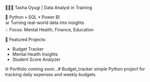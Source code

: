 👩🏾‍💻 Tasha Oyugi | Data Analyst in Training

📌 Python • SQL • Power BI  
📊 Turning real-world data into insights  
💡 Focus: Mental Health, Finance, Education

📁 Featured Projects:
- Budget Tracker
- Mental Health Insights
- Student Score Analyzer

🌐 Portfolio coming soon...# Budget_tracker
simple Python project for tracking daily expenses and weekly budgets.
